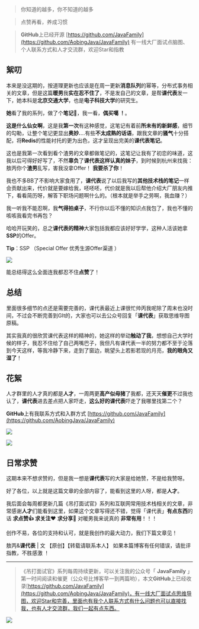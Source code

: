 > 
>
> 你知道的越多，你不知道的越多

> 点赞再看，养成习惯

> **GitHub**上已经开源 [https://github.com/JavaFamily](https://github.com/AobingJava/JavaFamily) 有一线大厂面试点脑图、个人联系方式和人才交流群，欢迎Star和指教

## 絮叨

本来是没这期的，按道理更新也应该是在周一更新**消息队列**的幂等，分布式事务相关的文章，但是这篇**暖男**我**实在忍不住了**，不是发自己的文章，是帮**课代表**发一下，她本科是**北京交通大学**，也是**电子科技大学**的研究生。

**她**看了我的系列，做了个**笔记**📒，我一看，**偶买噶 ！**。

**这是什么仙女啊**，这是我**第一次**有这种感觉，这笔记有着前**所未有的新鲜感**，细节的勾勒，让整个笔记更显出**奥妙.**...有些**不太成熟的话语**，跟我文章的**骚气**十分搭配，将**Redis**的性能衬托的更为出色，这才呈现出完美的**课代表笔记**。

这也是我第一次看到看个渣男的文章都做笔记的，这笔记让我有了初恋的味道，这我以后可得好好写了，不然**辜负**了**课代表这样认真的妹子**，到时候到杭州来找我：敖丙你个**渣男**乱写，害我没拿Offer！ **我要杀了你**！

我也不多BB了不影响大家食用了，**课代表**说了以后我写的**其他技术栈的笔记**一样会贡献出来，代价就是要嫁给我，呸呸呸，代价就是我以后帮他介绍大厂朋友内推下，看看简历呀，解答下职场问题啊什么的。（根本就是举手之劳啊，我血赚？）

我一听我不能忍啊，我**气得拍桌子**，不行你以后不懂的知识点我包了，我也不懂的咳咳我看完书再包？

哈哈开玩笑的，总之**课代表的精神**大家包括我都应该好好学学，这种人活该她拿**SSP**的Offer。

**Tip**：SSP （Special Offer 优秀生源Offer渠道 ）

![](https://tva1.sinaimg.cn/large/006y8mN6ly1g94ru45jrfj30u01hob29.jpg)

能总结得这么全面连我都忍不住**点赞**了！

## 总结

里面很多细节的点还是需要完善的，课代表最近上课很忙帅丙我呢除了周末也没时间，不过会不断完善到GIt的，大家也可以去公众号回复「**课代表**」获取思维导图原稿。

其实我真的很欣赏课代表这样的精神的，她这样的举动**触动了我**，想想自己大学时候的样子，我忍不住给了自己两嘴巴子，我但凡有课代表一半的努力都不至于沦落到今天这样，等我冷静下来，走到了窗边，眺望头上若影若现的月亮，**我的眼角又湿了**！

## 花絮

人才群里的人才真的都是**人才**，一周两更**高产似母猪**了我都，还天天**催更**不过我也认了，**课代表**进去差点把人家吓走，**这么好的课代表**吓走了我哪里找第二个？

**GitHub**上有我联系方式和入群方式 [https://github.com/JavaFamily](https://github.com/AobingJava/JavaFamily)

![](https://tva1.sinaimg.cn/large/006y8mN6ly1g94qkzpjvnj30b40atjs9.jpg)

![](https://tva1.sinaimg.cn/large/006y8mN6ly1g94qlkm935j30b40aojry.jpg)

## 日常求赞

这期本来不想求赞的，但是我一想是**课代表**写的大家是给她赞，不是给我赞呀。

好了各位，以上就是这篇文章的全部内容了，能看到这里的人呀，都是**人才**。

我后面会每周都更新几篇《吊打面试官》系列和互联网常用技术栈相关的文章，非常感谢**人才**们能看到这里，如果这个文章写得还不错，觉得「课代表」**有点东西**的话   **求点赞👍** **求关注❤️**  **求分享👥**  对暖男我来说真的 **非常有用**！！！

创作不易，各位的支持和认可，就是我创作的最大动力，我们下篇文章见！

敖丙&**课代表** | 文  【原创】【转载请联系本人】  如果本篇博客有任何错误，请批评指教，不胜感激 ！

------

> 《吊打面试官》系列每周持续更新，可以关注我的公众号「 **JavaFamily** 」第一时间阅读和催更（公众号比博客早一到两篇哟），本文**GitHub**上已经收录[https://github.com/JavaFamily](https://github.com/AobingJava/JavaFamily)，有一线大厂面试点思维导图，欢迎Star和完善，里面也有我个人联系方式有什么问题也可以直接找我，也有人才交流群，我们一起有点东西。

![](https://tva1.sinaimg.cn/large/006y8mN6ly1g92gbyipnjj30p00dw79c.jpg)